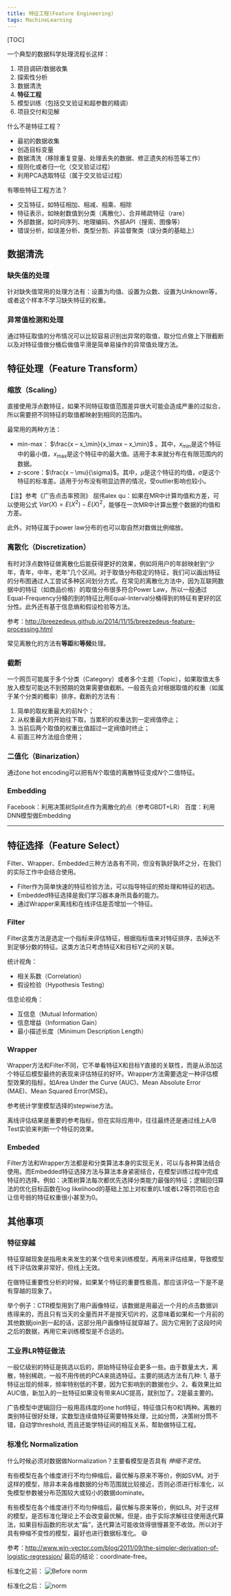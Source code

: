 ```yaml
---
title: 特征工程(Feature Engineering)
tags: MachineLearning
---
```


[TOC]

一个典型的数据科学处理流程长这样：

1. 项目调研/数据收集
2. 探索性分析
3. 数据清洗
4. **特征工程**
5. 模型训练（包括交叉验证和超参数的精调）
6. 项目交付和见解

什么不是特征工程？

- 最初的数据收集
- 创造目标变量
- 数据清洗（移除重复变量、处理丢失的数据、修正遗失的标签等工作）
- 规则化或者归一化（交叉验证过程）
- 利用PCA选取特征（属于交叉验证过程）

有哪些特征工程方法？

- 交互特征，如特征相加、相减、相乘、相除
- 特征表示，如映射数值到分类（离散化）、合并稀疏特征（rare）
- 外部数据，如时间序列、地理编码、外部API（搜索、图像等）
- 错误分析，如误差分析、类型分割、非监督聚类（误分类的基础上）

## 数据清洗

### 缺失值的处理

针对缺失值常用的处理方法有：设置为均值、设置为众数、设置为Unknown等，或者这个样本不学习缺失特征的权重。

### 异常值检测和处理

通过特征取值的分布情况可以比较容易识别出异常的取值，取分位点做上下限截断以及对特征值做分桶后做值平滑是简单易操作的异常值处理方法。


## 特征处理（Feature Transform）

### 缩放（Scaling）

直接使用浮点数特征，如果不同特征取值范围差异很大可能会造成严重的过拟合，所以需要把不同特征的取值都映射到相同的范围内。

最常用的两种方法：

- min-max： $\frac{x – x_\min}{x_\max – x_\min}$ 。其中，$x_\min$是这个特征中的最小值，$x_\max$是这个特征中的最大值。适用于本来就分布在有限范围内的数据。
- z-score：$\frac{x – \mu}{\sigma}$。其中，$\mu$是这个特征的均值，$\sigma$是这个特征的标准差。适用于分布没有明显边界的情况，受outlier影响也较小。

【注】参考《广告点击率预测》 屈伟alex qu：如果在MR中计算均值和方差，可以使用公式 $Var(X) = E(X^2) - E(X)^2$，能够在一次MR中计算出整个数据的均值和方差。

此外，对特征属于power law分布的也可以取自然对数做比例缩放。

### 离散化（Discretization）

有时对浮点数特征做离散化后能获得更好的效果，例如将用户的年龄映射到“少年，青年，中年，老年”几个区间。对于取值分布稳定的特征，我们可以画出特征的分布图通过人工尝试多种区间划分方式。在常见的离散化方法中，因为互联网数据中的特征（如商品价格）的取值分布很多符合Power Law，所以一般通过Equal-Frequency分桶的到的特征比用Equal-Interval分桶得到的特征有更好的区分性。此外还有基于信息熵和假设检验等方法。

参考：http://breezedeus.github.io/2014/11/15/breezedeus-feature-processing.html

常见离散化的方法有**等距**和**等频**处理。

### 截断

一个网页可能属于多个分类（Category）或者多个主题（Topic），如果取值太多放入模型可能达不到预期的效果需要做截断。一般首先会对根据取值的权重（如属于某个分类的概率）排序，截断的方法有：

1. 简单的取权重最大的前N个；
2. 从权重最大的开始往下取，当累积的权重达到一定阀值停止；
3. 当前后两个取值的权重比值超过一定阀值时终止；
4. 前面三种方法组合使用；

### 二值化（Binarization）

通过one hot encoding可以把有$N$个取值的离散特征变成$N$个二值特征。

### Embedding

Facebook：利用决策树Split点作为离散化的点（参考GBDT+LR）
百度：利用DNN模型做Embedding

----

## 特征选择（Feature Select）

Filter、Wrapper、Embedded三种方法各有不同，但没有孰好孰坏之分，在我们的实际工作中会结合使用。

- Filter作为简单快速的特征检验方法，可以指导特征的预处理和特征的初选。
- Embedded特征选择是我们学习器本身所具备的能力。
- 通过Wrapper来离线和在线评估是否增加一个特征。

### Filter

Filter这类方法是选定一个指标来评估特征，根据指标值来对特征排序，去掉达不到足够分数的特征。这类方法只考虑特征X和目标Y之间的关联。

统计视角：
- 相关系数（Correlation）
- 假设检验（Hypothesis Testing）

信息论视角：
- 互信息（Mutual Information）
- 信息增益（Information Gain）
- 最小描述长度（Minimum Description Length）

### Wrapper

Wrapper方法和Filter不同，它不单看特征X和目标Y直接的关联性，而是从添加这个特征后模型最终的表现来评估特征的好坏。Wrapper方法需要选定一种评估模型效果的指标，如Area Under the Curve (AUC)、Mean Absolute Error (MAE)、Mean Squared Error(MSE)。

参考统计学里模型选择的stepwise方法。

离线评估结果是重要的参考指标，但在实际应用中，往往最终还是通过线上A/B Test实验来判断一个特征的效果。

### Embeded

Filter方法和Wrapper方法都是和分类算法本身的实现无关，可以与各种算法结合使用。而Embedded特征选择方法与算法本身紧密结合，在模型训练过程中完成特征的选择。例如：决策树算法每次都优先选择分类能力最强的特征；逻辑回归算法的优化目标函数在log likelihood的基础上加上对权重的L1或者L2等罚项后也会让信号弱的特征权重很小甚至为0。

## 其他事项

### 特征穿越

特征穿越现象是指用未来发生的某个信号来训练模型，再用来评估结果，导致模型线下评估效果非常好，但线上无效。

在做特征重要性分析的时候，如果某个特征的重要性极高，那应该评估一下是不是有穿越的现象了。

举个例子：CTR模型用到了用户画像特征，该数据是用最近一个月的点击数据训练得来的，而且只有当天的全量而并不是按天切片的，这意味着如果和一个月前的其他数据join到一起的话，这部分用户画像特征就穿越了。因为它用到了这段时间之后的数据，再用它来训练模型是不合适的。


### 工业界LR特征做法

一般亿级别的特征是挑选以后的，原始特征特征会更多一些。由于数量太大，离散，特别稀疏，一般不用传统的PCA来挑选特征。主要的挑选方法有几种: 1, 基于特征出现的频率，频率特别低的不要，因为它影响到的数据也少。2，看效果比如AUC值，新加入的一批特征如果没有带来AUC提高，就别加了。2是最主要的。

广告模型中逻辑回归一般用高纬度的one hot特征，特征值只有0和1两种。离散的类别特征很好处理，实数型连续值特征需要特殊处理，比如分筒，决策树分筒不错，自动学threshold, 而且还能学特征间的相互关系，帮助做特征工程。

### 标准化 Normalization

什么时候必须对数据做Normalization？主要看模型是否具有 *伸缩不变性*。

有些模型在各个维度进行不均匀伸缩后，最优解与原来不等价，例如SVM。对于这样的模型，除非本来各维数据的分布范围就比较接近，否则必须进行标准化，以免模型参数被分布范围较大或较小的数据dominate。

有些模型在各个维度进行不均匀伸缩后，最优解与原来等价，例如LR。对于这样的模型，是否标准化理论上不会改变最优解。但是，由于实际求解往往使用迭代算法，如果目标函数的形状太“扁”，迭代算法可能收敛得很慢甚至不收敛。所以对于具有伸缩不变性的模型，最好也进行数据标准化。 :smile:

参考：http://www.win-vector.com/blog/2011/09/the-simpler-derivation-of-logistic-regression/ 最后的结论：coordinate-free。

标准化之前：
![Before norm](/assets/blog-images/feature_engineering_unnorm.png)

标准化之后：
![norm](/assets/blog-images/feature_engineering_norm.png)
